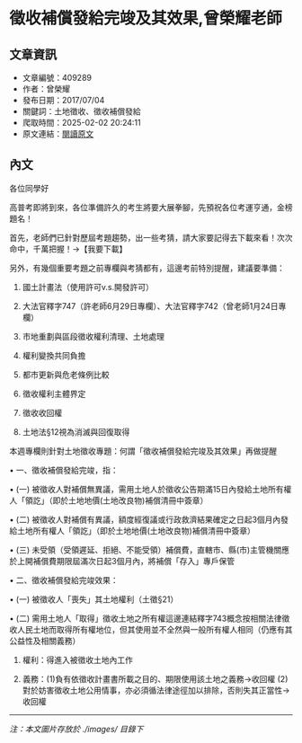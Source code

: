 # 徵收補償發給完竣及其效果,曾榮耀老師

## 文章資訊
- 文章編號：409289
- 作者：曾榮耀
- 發布日期：2017/07/04
- 關鍵詞：土地徵收、徵收補償發給
- 爬取時間：2025-02-02 20:24:11
- 原文連結：[閱讀原文](https://real-estate.get.com.tw/Columns/detail.aspx?no=409289)

## 內文
各位同學好

高普考即將到來，各位準備許久的考生將要大展拳腳，先預祝各位考運亨通，金榜題名！

首先，老師們已針對歷屆考題趨勢，出一些考猜，請大家要記得去下載來看！次次命中，千萬把握！→【我要下載】

另外，有幾個重要考題之前專欄與考猜都有，這邊考前特別提醒，建議要準備：

1. 國土計畫法（使用許可v.s.開發許可）

2. 大法官釋字747（許老師6月29日專欄）、大法官釋字742（曾老師1月24日專欄）

3. 市地重劃與區段徵收權利清理、土地處理

4. 權利變換共同負擔

5. 都市更新與危老條例比較

6. 徵收權利主體界定

7. 徵收收回權

8. 土地法§12視為消滅與回復取得

本週專欄則針對土地徵收專題：何謂「徵收補償發給完竣及其效果」再做提醒

• 一、徵收補償發給完竣，指：

• (一) 被徵收人對補償無異議，需用土地人於徵收公告期滿15日內發給土地所有權人「領訖」（即於土地地價(土地改良物)補償清冊中簽章）

• (二) 被徵收人對補償有異議，額度經復議或行政救濟結果確定之日起3個月內發給土地所有權人「領訖」（即於土地地價(土地改良物)補償清冊中簽章）

• (三) 未受領（受領遲延、拒絕、不能受領）補償費，直轄市、縣(市)主管機關應於上開補償費期限屆滿次日起3個月內，將補償「存入」專戶保管

• 二、徵收補償發給完竣效果：

• (一) 被徵收人「喪失」其土地權利（土徵§21）

• (二) 需用土地人「取得」徵收土地之所有權這邊連結釋字743概念按相關法律徵收人民土地而取得所有權地位，但其使用並不全然與一般所有權人相同（仍應有其公益性及相關義務）

1. 權利：得進入被徵收土地內工作

2. 義務：(1)負有依徵收計畫書所載之目的、期限使用該土地之義務→收回權 (2)對於妨害徵收土地公用情事，亦必須循法律途徑加以排除，否則失其正當性→收回權
---
*注：本文圖片存放於 ./images/ 目錄下*
